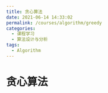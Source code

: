 ```yaml
---
title: 贪心算法
date: 2021-06-14 14:33:02
permalink: /courses/algorithm/greedy
categories:
  - 课程学习
  - 算法设计与分析
tags: 
  - Algorithm
---
```


# 贪心算法